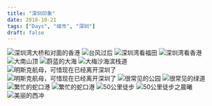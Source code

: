 ```yaml
---
title: "深圳印象"
date: 2018-10-21
tags: ["Days", "城市", "深圳"]
draft: false
---
```


![](1.webp "深圳湾大桥和对面的香港")
![](2.webp "台风过后")
![](3.webp "深圳湾看福田")
![](4.webp "深圳湾看香港")
![](5.webp "大南山顶")
![](6.webp "蔚蓝的大海")
![](7.webp "大梅沙海滨栈道")
![](8.webp "明斯克航母，可惜现在已经离开深圳了")
![](9.webp "明斯克航母，可惜现在已经离开深圳了")
![](10.webp "很常见的公园")
![](11.webp "很常见的绿道")
![](12.webp "繁忙的蛇口港")
![](13.webp "繁忙的蛇口港")
![](14.webp "50公里徒步")
![](15.webp "50公里徒步之晨曦")
![](featured.webp "美丽的西冲")

